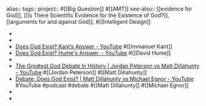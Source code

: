 alias:: 
tags::
project:: #[[Big Question]] #[[AMT]]
see-also::  [[evidence for God]], [[Is There Scientific Evidence for the Existence of God?]], [[arguments for and against God]], #[[Intelligent Design]]

-
-
- [Does God Exist? Kant’s Answer - YouTube](https://www.youtube.com/watch?v=uy7zX_HA5Jg) #[[Immanuel Kant]]
- [Does God Exist? Hume's Answer. - YouTube](https://www.youtube.com/watch?v=Y1jIekzhanE) #[[David Hume]]
-
- [The Greatest God Debate In History | Jordan Peterson vs Matt Dillahunty - YouTube](https://www.youtube.com/watch?v=9nQUg4QeI_Y) #[[Jordan Peterson]] #[[Matt Dillahunty]]
- [Debate: Does God Exist? | Matt Dillahunty vs Michael Egnor - YouTube](https://www.youtube.com/watch?v=yahf0t5mK5g) #YouTube #podcast #debate #[[Matt Dillahunty]] #[[Michael Egnor]]
-
-